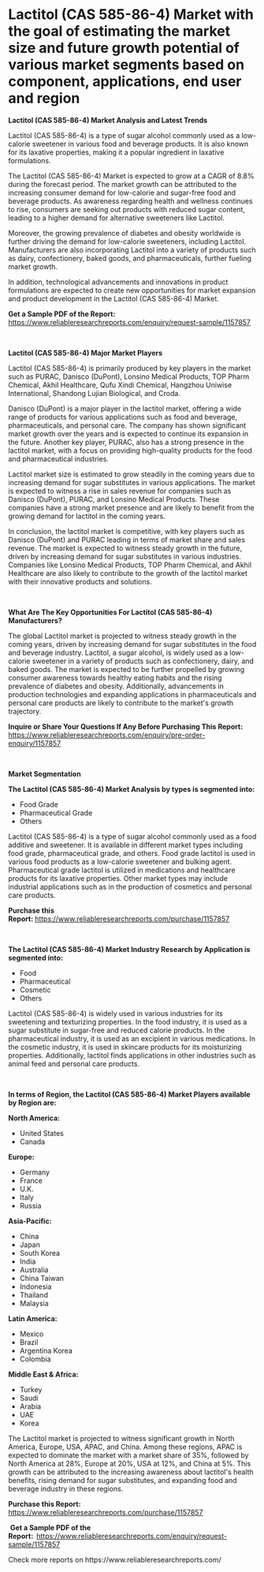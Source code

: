 <p><h1>Lactitol (CAS 585-86-4) Market with the goal of estimating the market size and future growth potential of various market segments based on component, applications, end user and region</h1></p><p><strong>Lactitol (CAS 585-86-4) Market Analysis and Latest Trends</strong></p>
<p><p>Lactitol (CAS 585-86-4) is a type of sugar alcohol commonly used as a low-calorie sweetener in various food and beverage products. It is also known for its laxative properties, making it a popular ingredient in laxative formulations.</p><p>The Lactitol (CAS 585-86-4) Market is expected to grow at a CAGR of 8.8% during the forecast period. The market growth can be attributed to the increasing consumer demand for low-calorie and sugar-free food and beverage products. As awareness regarding health and wellness continues to rise, consumers are seeking out products with reduced sugar content, leading to a higher demand for alternative sweeteners like Lactitol.</p><p>Moreover, the growing prevalence of diabetes and obesity worldwide is further driving the demand for low-calorie sweeteners, including Lactitol. Manufacturers are also incorporating Lactitol into a variety of products such as dairy, confectionery, baked goods, and pharmaceuticals, further fueling market growth.</p><p>In addition, technological advancements and innovations in product formulations are expected to create new opportunities for market expansion and product development in the Lactitol (CAS 585-86-4) Market.</p></p>
<p><strong>Get a Sample PDF of the Report:&nbsp;</strong> <a href="https://www.reliableresearchreports.com/enquiry/request-sample/1157857">https://www.reliableresearchreports.com/enquiry/request-sample/1157857</a></p>
<p>&nbsp;</p>
<p><strong>Lactitol (CAS 585-86-4) Major Market Players</strong></p>
<p><p>Lactitol (CAS 585-86-4) is primarily produced by key players in the market such as PURAC, Danisco (DuPont), Lonsino Medical Products, TOP Pharm Chemical, Akhil Healthcare, Qufu Xindi Chemical, Hangzhou Uniwise International, Shandong Lujian Biological, and Croda.</p><p>Danisco (DuPont) is a major player in the lactitol market, offering a wide range of products for various applications such as food and beverage, pharmaceuticals, and personal care. The company has shown significant market growth over the years and is expected to continue its expansion in the future. Another key player, PURAC, also has a strong presence in the lactitol market, with a focus on providing high-quality products for the food and pharmaceutical industries.</p><p>Lactitol market size is estimated to grow steadily in the coming years due to increasing demand for sugar substitutes in various applications. The market is expected to witness a rise in sales revenue for companies such as Danisco (DuPont), PURAC, and Lonsino Medical Products. These companies have a strong market presence and are likely to benefit from the growing demand for lactitol in the coming years.</p><p>In conclusion, the lactitol market is competitive, with key players such as Danisco (DuPont) and PURAC leading in terms of market share and sales revenue. The market is expected to witness steady growth in the future, driven by increasing demand for sugar substitutes in various industries. Companies like Lonsino Medical Products, TOP Pharm Chemical, and Akhil Healthcare are also likely to contribute to the growth of the lactitol market with their innovative products and solutions.</p></p>
<p>&nbsp;</p>
<p><strong>What Are The Key Opportunities For Lactitol (CAS 585-86-4) Manufacturers?</strong></p>
<p><p>The global Lactitol market is projected to witness steady growth in the coming years, driven by increasing demand for sugar substitutes in the food and beverage industry. Lactitol, a sugar alcohol, is widely used as a low-calorie sweetener in a variety of products such as confectionery, dairy, and baked goods. The market is expected to be further propelled by growing consumer awareness towards healthy eating habits and the rising prevalence of diabetes and obesity. Additionally, advancements in production technologies and expanding applications in pharmaceuticals and personal care products are likely to contribute to the market's growth trajectory.</p></p>
<p><strong>Inquire or Share Your Questions If Any Before Purchasing This Report:</strong> <a href="https://www.reliableresearchreports.com/enquiry/pre-order-enquiry/1157857">https://www.reliableresearchreports.com/enquiry/pre-order-enquiry/1157857</a></p>
<p>&nbsp;</p>
<p><strong>Market Segmentation</strong></p>
<p><strong>The Lactitol (CAS 585-86-4) Market Analysis by types is segmented into:</strong></p>
<p><ul><li>Food Grade</li><li>Pharmaceutical Grade</li><li>Others</li></ul></p>
<p><p>Lactitol (CAS 585-86-4) is a type of sugar alcohol commonly used as a food additive and sweetener. It is available in different market types including food grade, pharmaceutical grade, and others. Food grade lactitol is used in various food products as a low-calorie sweetener and bulking agent. Pharmaceutical grade lactitol is utilized in medications and healthcare products for its laxative properties. Other market types may include industrial applications such as in the production of cosmetics and personal care products.</p></p>
<p><strong>Purchase this Report:&nbsp;</strong><a href="https://www.reliableresearchreports.com/purchase/1157857">https://www.reliableresearchreports.com/purchase/1157857</a></p>
<p>&nbsp;</p>
<p><strong>The Lactitol (CAS 585-86-4) Market Industry Research by Application is segmented into:</strong></p>
<p><ul><li>Food</li><li>Pharmaceutical</li><li>Cosmetic</li><li>Others</li></ul></p>
<p><p>Lactitol (CAS 585-86-4) is widely used in various industries for its sweetening and texturizing properties. In the food industry, it is used as a sugar substitute in sugar-free and reduced calorie products. In the pharmaceutical industry, it is used as an excipient in various medications. In the cosmetic industry, it is used in skincare products for its moisturizing properties. Additionally, lactitol finds applications in other industries such as animal feed and personal care products.</p></p>
<p>&nbsp;</p>
<p><strong>In terms of Region, the Lactitol (CAS 585-86-4) Market Players available by Region are:</strong></p>
<p>
    <p> <strong> North America: </strong>
        <ul>
            <li>United States</li>
            <li>Canada</li>
        </ul>
        </p> 
    <p> <strong> Europe: </strong>
        <ul>
            <li>Germany</li>
            <li>France</li>
            <li>U.K.</li>
            <li>Italy</li>
            <li>Russia</li>
        </ul>
        </p> 
    <p> <strong> Asia-Pacific: </strong>
        <ul>
            <li>China</li>
            <li>Japan</li>
            <li>South Korea</li>
            <li>India</li>
            <li>Australia</li>
            <li>China Taiwan</li>
            <li>Indonesia</li>
            <li>Thailand</li>
            <li>Malaysia</li>
        </ul>
        </p> 
    <p> <strong> Latin America: </strong>
        <ul>
            <li>Mexico</li>
            <li>Brazil</li>
            <li>Argentina Korea</li>
            <li>Colombia</li>
        </ul>
        </p> 
    <p> <strong> Middle East & Africa: </strong>
        <ul>
            <li>Turkey</li>
            <li>Saudi</li>
            <li>Arabia</li>
            <li>UAE</li>
            <li>Korea</li>
        </ul>
    </p>
    </p>
<p><p>The Lactitol market is projected to witness significant growth in North America, Europe, USA, APAC, and China. Among these regions, APAC is expected to dominate the market with a market share of 35%, followed by North America at 28%, Europe at 20%, USA at 12%, and China at 5%. This growth can be attributed to the increasing awareness about lactitol's health benefits, rising demand for sugar substitutes, and expanding food and beverage industry in these regions.</p></p>
<p><strong>Purchase this Report: </strong><a href="https://www.reliableresearchreports.com/purchase/1157857">https://www.reliableresearchreports.com/purchase/1157857</a></p>
<p>&nbsp;<strong>Get a Sample PDF of the Report:&nbsp;&nbsp;</strong><a href="https://www.reliableresearchreports.com/enquiry/request-sample/1157857">https://www.reliableresearchreports.com/enquiry/request-sample/1157857</a></p>
<p><strong></strong></p>
<p>Check more reports on https://www.reliableresearchreports.com/</p>